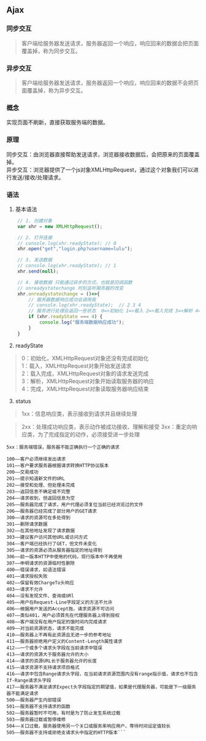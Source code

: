 ## Ajax

### 同步交互
> 客户端给服务器发送请求，服务器返回一个响应，响应回来的数据会把页面覆盖掉，称为同步交互。

### 异步交互
> 客户端给服务器发送请求，服务器返回一个响应，响应回来的数据不会把页面覆盖掉，称为异步交互。

### 概念
实现页面不刷新，直接获取服务端的数据。

### 原理
同步交互：由浏览器直接帮助发送请求，浏览器接收数据后，会把原来的页面覆盖掉。<br>
异步交互：浏览器提供了一个js对象XMLHttpRequest，通过这个对象我们可以进行发送/接收/处理请求。

### 语法
1. 基本语法
```javascript
    // 1. 创建对象
    var xhr = new XMLHttpRequest();

    // 2. 打开连接
    // console.log(xhr.readyState); // 0
    xhr.open("get","login.php?username=lulu");

    // 3. 发送数据
    // console.log(xhr.readyState); // 1
    xhr.send(null);

    // 4. 接收数据 只能通过异步的方式，也就是回调函数
    // onreadystatechange 时刻监听服务器的改变
    xhr.onreadystatechange = ()=>{
        // 服务器数据响应成功会调用我
        // console.log(xhr.readyState);  // 2 3 4
        // 服务进行处理会返回一些状态  0=>初始化 1=>载入 2=>载入完成 3=>解析 4=>完成
        if (xhr.readyState === 4) {
            console.log("服务端数据响应成功");
        }
    }
```
2. readyState
> 0：初始化，XMLHttpRequest对象还没有完成初始化 <br>
1：载入，XMLHttpRequest对象开始发送请求<br>
2：载入完成，XMLHttpRequest对象的请求发送完成<br>
3：解析，XMLHttpRequest对象开始读取服务器的响应<br>
4：完成，XMLHttpRequest对象读取服务器响应结束<br>
3. status
> 1xx：信息响应类，表示接收到请求并且继续处理

> 2xx：处理成功响应类，表示动作被成功接收、理解和接受
3xx：重定向响应类，为了完成指定的动作，必须接受进一步处理
```4xx：客户端错误，客户请求包含语法错误或者是不能正确执行
5xx：服务端错误，服务器不能正确执行一个正确的请求
 
100——客户必须继续发出请求
101——客户要求服务器根据请求转换HTTP协议版本
200——交易成功
201——提示知道新文件的URL
202——接受和处理、但处理未完成
203——返回信息不确定或不完整
204——请求收到，但返回信息为空
205——服务器完成了请求，用户代理必须复位当前已经浏览过的文件
206——服务器已经完成了部分用户的GET请求
300——请求的资源可在多处得到
301——删除请求数据
302——在其他地址发现了请求数据
303——建议客户访问其他URL或访问方式
304——客户端已经执行了GET，但文件未变化
305——请求的资源必须从服务器指定的地址得到
306——前一版本HTTP中使用的代码，现行版本中不再使用
307——申明请求的资源临时性删除
400——错误请求，如语法错误
401——请求授权失败
402——保留有效ChargeTo头响应
403——请求不允许
404——没有发现文件、查询或URl
405——用户在Request-Line字段定义的方法不允许
406——根据用户发送的Accept拖，请求资源不可访问
407——类似401，用户必须首先在代理服务器上得到授权
408——客户端没有在用户指定的饿时间内完成请求
409——对当前资源状态，请求不能完成
410——服务器上不再有此资源且无进一步的参考地址
411——服务器拒绝用户定义的Content-Length属性请求
412——一个或多个请求头字段在当前请求中错误
413——请求的资源大于服务器允许的大小
414——请求的资源URL长于服务器允许的长度
415——请求资源不支持请求项目格式
416——请求中包含Range请求头字段，在当前请求资源范围内没有range指示值，请求也不包含If-Range请求头字段
417——服务器不满足请求Expect头字段指定的期望值，如果是代理服务器，可能是下一级服务器不能满足请求
500——服务器产生内部错误
501——服务器不支持请求的函数
502——服务器暂时不可用，有时是为了防止发生系统过载
503——服务器过载或暂停维修
504——关口过载，服务器使用另一个关口或服务来响应用户，等待时间设定值较长
505——服务器不支持或拒绝支请求头中指定的HTTP版本```